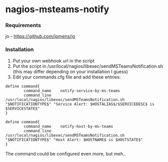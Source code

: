# nagios-msteams-notify



### Requirements

jo - https://github.com/jpmens/jo

### Installation

1. Put your own webhook url in the script
2. Put the script in /usr/local/nagios/libexec/sendMSTeamsNotification.sh (this may differ depending on your installation I guess)
3. Edit your commands.cfg file and add these entries: 
```
define command{
        command_name    notify-service-by-ms-teams
        command_line    /usr/local/nagios/libexec/sendMSTeamsNotification.sh "$NOTIFICATIONTYPE$" "Service Alert: $HOSTALIAS$/$SERVICEDESC$ is $SERVICESTATE$"
}

define command{
        command_name    notify-host-by-ms-teams
        command_line    /usr/local/nagios/libexec/sendMSTeamsNotification.sh "$NOTIFICATIONTYPE$" "Host Alert: $HOSTNAME$ is $HOSTSTATE$"
}
```

The command could be configured even more, but meh..
